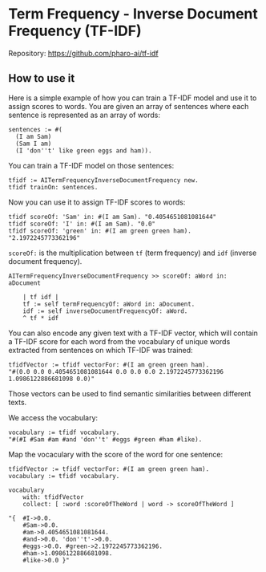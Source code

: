 # Term Frequency - Inverse Document Frequency (TF-IDF)

Repository: https://github.com/pharo-ai/tf-idf

## How to use it

Here is a simple example of how you can train a TF-IDF model and use it to assign scores to words. You are given an array of sentences where each sentence is represented as an array of words:

```Smalltalk
sentences := #(
  (I am Sam)
  (Sam I am)
  (I 'don''t' like green eggs and ham)).
```

You can train a TF-IDF model on those sentences:

```Smalltalk
tfidf := AITermFrequencyInverseDocumentFrequency new.
tfidf trainOn: sentences.
```

Now you can use it to assign TF-IDF scores to words:

```Smalltalk
tfidf scoreOf: 'Sam' in: #(I am Sam). "0.4054651081081644"
tfidf scoreOf: 'I' in: #(I am Sam). "0.0"
tfidf scoreOf: 'green' in: #(I am green green ham). "2.1972245773362196"
```

`scoreOf:` is the multiplication between `tf` (term frequency) and `idf` (inverse document frequency).

```st
AITermFrequencyInverseDocumentFrequency >> scoreOf: aWord in: aDocument

	| tf idf |
	tf := self termFrequencyOf: aWord in: aDocument.
	idf := self inverseDocumentFrequencyOf: aWord.
	^ tf * idf
```

You can also encode any given text with a TF-IDF vector, which will contain a TF-IDF score for each word from the vocabulary of unique words extracted from sentences on which TF-IDF was trained:

```Smalltalk
tfidfVector := tfidf vectorFor: #(I am green green ham).
"#(0.0 0.0 0.4054651081081644 0.0 0.0 0.0 2.1972245773362196 1.0986122886681098 0.0)"
```

Those vectors can be used to find semantic similarities between different texts.

We access the vocabulary:

```st
vocabulary := tfidf vocabulary.
"#(#I #Sam #am #and 'don''t' #eggs #green #ham #like).
```

Map the vocaculary with the score of the word for one sentence:

```st
tfidfVector := tfidf vectorFor: #(I am green green ham).
vocabulary := tfidf vocabulary.

vocabulary
	with: tfidfVector
	collect: [ :word :scoreOfTheWord | word -> scoreOfTheWord ]

"{  #I->0.0.
	#Sam->0.0.
	#am->0.4054651081081644.
	#and->0.0. 'don''t'->0.0.
	#eggs->0.0. #green->2.1972245773362196.
	#ham->1.0986122886681098.
	#like->0.0 }"
```
